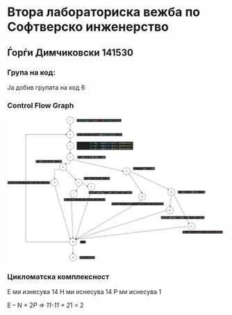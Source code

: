 # Втора лабораториска вежба по Софтверско инженерство
## Ѓорѓи Димчиковски 141530
###  Група на код: 
Ја добив групата на код 6

### Control Flow Graph
![alt text](https://github.com/Dimcikovski/SILab2/blob/master/Lab2_control_flow_graph.jpg?raw=true)

### Цикломатска комплексност
E ми изнесува 14
Н ми иснесува 14
P ми иснесува 1

E – N + 2*P => 11-11 + 2*1 = 2
